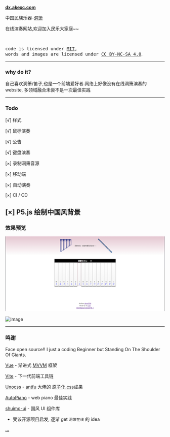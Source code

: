 **[dx.akexc.com](https://dx.akexc.com)**

中国民族乐器-[洞箫](https://baike.baidu.com/item/%E6%B4%9E%E7%AE%AB/512219)

在线演奏网站,欢迎加入民乐大家庭~~

<br>

<samp>code is licensed under <a href='./LICENSE'>MIT</a>,<br> words and images are licensed under <a href='https://creativecommons.org/licenses/by-nc-sa/4.0/'>CC BY-NC-SA 4.0</a></samp>.

---

### why do it?

自己喜欢洞箫/笛子,也是一个前端爱好者.网络上好像没有在线洞箫演奏的 website, 多领域融合未尝不是一次最佳实践

---

### Todo

[√] 样式

[√] 鼠标演奏

[√] 公告

[√] 键盘演奏

[×] 录制洞箫音源

[×] 移动端

[×] 自动演奏

[×] CI / CD

[×] P5.js 绘制中国风背景
---

### 效果预览

![洞箫在线](src/assets/images/dx.jpg)

![image](https://user-images.githubusercontent.com/64628135/194740931-e5bf6da7-6680-4a19-a614-353ecb7b1811.png)

---

### 鸣谢

Face open source!! I just a coding Beginner but Standing On The Shoulder Of Giants.

[Vue](https://cn.vuejs.org/) - 渐进式 [MVVM]() 框架

[Vite](https://vitejs.cn/) - 下一代前端工具链

[Unocss](https://uno.antfu.me/) - [antfu](https://antfu.me/) 大佬的 [原子化 css](https://css-tricks.com/lets-define-exactly-atomic-css/)成果

[AutoPiano](https://www.autopiano.cn/) - web piano 最佳实践

[shuimo-ui](https://github.com/janghood/shuimo-ui) - 国风 UI 组件库

- 受该开源项目启发, 逐渐 get `洞箫在线` 的 idea

[...]()
